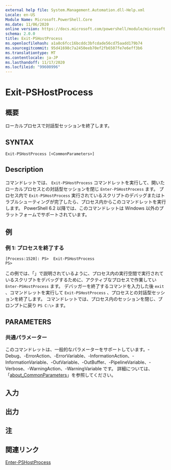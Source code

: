 ```yaml
---
external help file: System.Management.Automation.dll-Help.xml
Locale: en-US
Module Name: Microsoft.PowerShell.Core
ms.date: 11/06/2020
online version: https://docs.microsoft.com/powershell/module/microsoft.powershell.core/exit-pshostprocess?view=powershell-7.2&WT.mc_id=ps-gethelp
schema: 2.0.0
title: Exit-PSHostProcess
ms.openlocfilehash: a1a8c6fcc16bcddc3bfcdade56cd75aadd179b74
ms.sourcegitcommit: 95d41698c7a2450eeb70ef2fb6507fe7e6eff3b6
ms.translationtype: MT
ms.contentlocale: ja-JP
ms.lasthandoff: 11/17/2020
ms.locfileid: "99600996"
---
```

# Exit-PSHostProcess

## 概要
ローカルプロセスで対話型セッションを終了します。

## SYNTAX

```
Exit-PSHostProcess [<CommonParameters>]
```

## Description

コマンドレットでは、 `Exit-PSHostProcess` コマンドレットを実行して、開いたローカルプロセスとの対話型セッションを閉じ `Enter-PSHostProcess` ます。 プロセス内で `Exit-PSHostProcess` 実行されているスクリプトのデバッグまたはトラブルシューティングが完了したら、プロセス内からこのコマンドレットを実行します。 PowerShell 6.2 以降では、このコマンドレットは Windows 以外のプラットフォームでサポートされています。

## 例

### 例 1: プロセスを終了する

```
[Process:1520]: PS>  Exit-PSHostProcess
PS>
```

この例では、「」で説明されているように、プロセス内の実行空間で実行されているスクリプトをデバッグするために、アクティブなプロセスで作業してい `Enter-PSHostProcess` ます。 デバッガーを終了するコマンドを入力した後 `exit` 、コマンドレットを実行して `Exit-PSHostProcess` 、プロセスとの対話型セッションを終了します。
コマンドレットでは、プロセス内のセッションを閉じ、プロンプトに戻り `PS C:\>` ます。

## PARAMETERS

### 共通パラメーター

このコマンドレットは、一般的なパラメーターをサポートしています。-Debug、-ErrorAction、-ErrorVariable、-InformationAction、-InformationVariable、-OutVariable、-OutBuffer、-PipelineVariable、-Verbose、-WarningAction、-WarningVariable です。 詳細については、「[about_CommonParameters](https://go.microsoft.com/fwlink/?LinkID=113216)」を参照してください。

## 入力

## 出力

## 注

## 関連リンク

[Enter-PSHostProcess](Enter-PSHostProcess.md)

